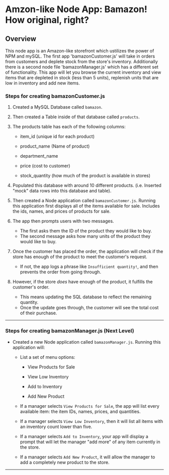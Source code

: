 # Amzon-like Node App: Bamazon! How original, right?

## Overview

This node app is an Amazon-like storefront which ustilizes the power of NPM and mySQL. The first app 'bamazonCustomer.js' will take in orders from customers and deplete stock from the store's inventory. Additionally there is a second node file 'bamazonManager.js' which has a different set of functionality. This app will let you browse the current inventory and view items that are depleted in stock (less than 5 units), replenish units that are low in inventory and add new items.

### Steps for creating bamazonCustomer.js

1. Created a MySQL Database called `bamazon`.

2. Then created a Table inside of that database called `products`.

3. The products table has each of the following columns:

   * item_id (unique id for each product)

   * product_name (Name of product)

   * department_name

   * price (cost to customer)

   * stock_quantity (how much of the product is available in stores)

4. Populated this database with around 10 different products. (i.e. Inserted "mock" data rows into this database and table).

5. Then created a Node application called `bamazonCustomer.js`. Running this application first displays all of the items available for sale. Includes the ids, names, and prices of products for sale.

6. The app then prompts users with two messages.
  
   * The first asks them the ID of the product they would like to buy.
   * The second message asks how many units of the product they would like to buy.

7. Once the customer has placed the order, the application will check if the store has enough of the product to meet the customer's request.

   * If not, the app logs a phrase like `Insufficient quantity!`, and then prevents the order from going through.

8. However, if the store _does_ have enough of the product, it fulfills the customer's order.
   * This means updating the SQL database to reflect the remaining quantity.
   * Once the update goes through, the customer will see the total cost of their purchase.

- - -


### Steps for creating bamazonManager.js (Next Level)

* Created a new Node application called `bamazonManager.js`. Running this application will:

  * List a set of menu options:

    * View Products for Sale
    
    * View Low Inventory
    
    * Add to Inventory
    
    * Add New Product

  * If a manager selects `View Products for Sale`, the app will list every available item: the item IDs, names, prices, and quantities.

  * If a manager selects `View Low Inventory`, then it will list all items with an inventory count lower than five.

  * If a manager selects `Add to Inventory`, your app will display a prompt that will let the manager "add more" of any item currently in the store.

  * If a manager selects `Add New Product`, it will allow the manager to add a completely new product to the store.

- - -

